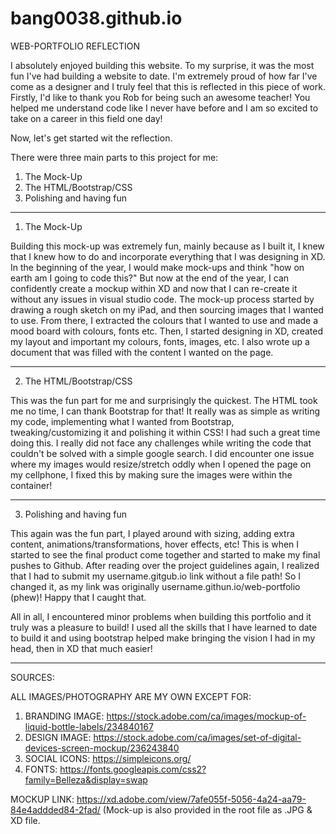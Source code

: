 # bang0038.github.io

WEB-PORTFOLIO REFLECTION

I absolutely enjoyed building this website. To my surprise, it was the most fun I've had building a website to date. I'm extremely proud of how far I've come as a designer
and I truly feel that this is reflected in this piece of work. Firstly, I'd like to thank you Rob for being such an awesome teacher! You helped me understand code like I never have
before and I am so excited to take on a career in this field one day!

Now, let's get started wit the reflection.

There were three main parts to this project for me: 

1. The Mock-Up
2. The HTML/Bootstrap/CSS
3. Polishing and having fun

_________________________________________________________________________

1. The Mock-Up

Building this mock-up was extremely fun, mainly because as I built it, I knew that I knew how to do and incorporate everything that I was designing in XD. In the beginning of the 
year, I would make mock-ups and think "how on earth am I going to code this?" But now at the end of the year, I can confidently create a mockup within XD and now that I can re-create
it without any issues in visual studio code. The mock-up process started by drawing a rough sketch on my iPad, and then sourcing images that I wanted to use. From there, I extracted
the colours that I wanted to use and made a mood board with colours, fonts etc. Then, I started designing in XD, created my layout and important my colours, fonts, images, etc. I 
also wrote up a document that was filled with the content I wanted on the page.
__________________________________________________________________________

2. The HTML/Bootstrap/CSS

This was the fun part for me and surprisingly the quickest. The HTML took me no time, I can thank Bootstrap for that! It really was as simple as writing my code, implementing
what I wanted from Bootstrap, tweaking/customizing it and polishing it within CSS! I had such a great time doing this. I really did not face any challenges while writing the code
that couldn't be solved with a simple google search. I did encounter one issue where my images would resize/stretch oddly when I opened the page on my cellphone, I fixed this by
making sure the images were within the container!

__________________________________________________________________________

3. Polishing and having fun

This again was the fun part, I played around with sizing, adding extra content, animations/transformations, hover effects, etc! This is when I started to see the final product come together and started to make my final pushes to Github. After reading over the project guidelines again, I realized that I had to submit my username.gitgub.io link without
a file path! So I changed it, as my link was originally username.githun.io/web-portfolio (phew)! Happy that I caught that.

All in all, I encountered minor problems when building this portfolio and it truly was a pleasure to build! I used all the skills that I have learned to date to build it and 
using bootstrap helped make bringing the vision I had in my head, then in XD that much easier!

__________________________________________________________________________


SOURCES:

ALL IMAGES/PHOTOGRAPHY ARE MY OWN EXCEPT FOR:

1. BRANDING IMAGE: https://stock.adobe.com/ca/images/mockup-of-liquid-bottle-labels/234840167
2. DESIGN IMAGE: https://stock.adobe.com/ca/images/set-of-digital-devices-screen-mockup/236243840
3. SOCIAL ICONS: https://simpleicons.org/
4. FONTS: https://fonts.googleapis.com/css2?family=Belleza&display=swap


MOCKUP LINK: https://xd.adobe.com/view/7afe055f-5056-4a24-aa79-84e4addded84-2fad/
(Mock-up is also provided in the root file as .JPG & XD file.


